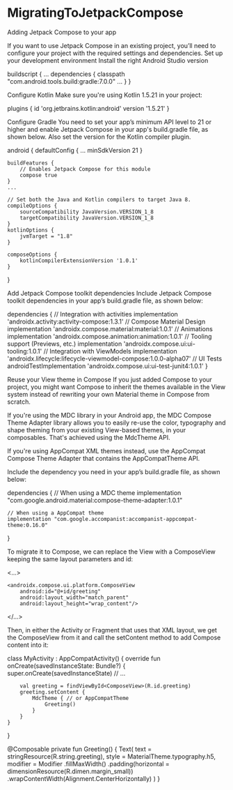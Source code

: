 # MigratingToJetpackCompose
Adding Jetpack Compose to your app 

If you want to use Jetpack Compose in an existing project, you’ll need to configure your project with the required settings and dependencies.
Set up your development environment
Install the right Android Studio version

buildscript {
    ...
    dependencies {
        classpath "com.android.tools.build:gradle:7.0.0"
        ...
    }
}


Configure Kotlin
Make sure you're using Kotlin 1.5.21 in your project:

plugins {
    id 'org.jetbrains.kotlin:android' version '1.5.21'
}

Configure Gradle
You need to set your app’s minimum API level to 21 or higher and enable Jetpack Compose in your app's build.gradle file, as shown below. Also set the version for the Kotlin compiler plugin.

android {
    defaultConfig {
        ...
        minSdkVersion 21
    }

    buildFeatures {
        // Enables Jetpack Compose for this module
        compose true
    }
    ...

    // Set both the Java and Kotlin compilers to target Java 8.
    compileOptions {
        sourceCompatibility JavaVersion.VERSION_1_8
        targetCompatibility JavaVersion.VERSION_1_8
    }
    kotlinOptions {
        jvmTarget = "1.8"
    }

    composeOptions {
        kotlinCompilerExtensionVersion '1.0.1'
    }
}


Add Jetpack Compose toolkit dependencies
Include Jetpack Compose toolkit dependencies in your app’s build.gradle file, as shown below:

dependencies {
    // Integration with activities
    implementation 'androidx.activity:activity-compose:1.3.1'
    // Compose Material Design
    implementation 'androidx.compose.material:material:1.0.1'
    // Animations
    implementation 'androidx.compose.animation:animation:1.0.1'
    // Tooling support (Previews, etc.)
    implementation 'androidx.compose.ui:ui-tooling:1.0.1'
    // Integration with ViewModels
    implementation 'androidx.lifecycle:lifecycle-viewmodel-compose:1.0.0-alpha07'
    // UI Tests
    androidTestImplementation 'androidx.compose.ui:ui-test-junit4:1.0.1'
}



Reuse your View theme in Compose
If you just added Compose to your project, you might want Compose to inherit the themes available in the View system instead of rewriting your own Material theme in Compose from scratch.

If you're using the MDC library in your Android app, the MDC Compose Theme Adapter library allows you to easily re-use the color, typography and shape theming from your existing View-based themes, in your composables. That's achieved using the MdcTheme API.

If you're using AppCompat XML themes instead, use the AppCompat Compose Theme Adapter that contains the AppCompatTheme API.

Include the dependency you need in your app’s build.gradle file, as shown below:

dependencies {
    // When using a MDC theme
    implementation "com.google.android.material:compose-theme-adapter:1.0.1"

    // When using a AppCompat theme
    implementation "com.google.accompanist:accompanist-appcompat-theme:0.16.0"
}



To migrate it to Compose, we can replace the View with a ComposeView keeping the same layout parameters and id:

<...>
    <!-- Other content -->

    <androidx.compose.ui.platform.ComposeView
        android:id="@+id/greeting"
        android:layout_width="match_parent"
        android:layout_height="wrap_content"/>
</...>


Then, in either the Activity or Fragment that uses that XML layout, we get the ComposeView from it and call the setContent method to add Compose content into it:

class MyActivity : AppCompatActivity() {
    override fun onCreate(savedInstanceState: Bundle?) {
        super.onCreate(savedInstanceState)
        // ...

        val greeting = findViewById<ComposeView>(R.id.greeting)
        greeting.setContent {
            MdcTheme { // or AppCompatTheme
                Greeting()
            }
        }
    }
}

@Composable
private fun Greeting() {
    Text(
        text = stringResource(R.string.greeting),
        style = MaterialTheme.typography.h5,
        modifier = Modifier
            .fillMaxWidth()
            .padding(horizontal = dimensionResource(R.dimen.margin_small))
            .wrapContentWidth(Alignment.CenterHorizontally)
    )
}
